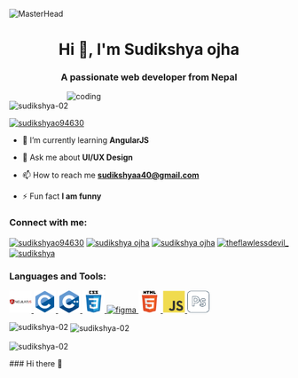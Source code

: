 ![MasterHead](https://hackernoon.com/images/f2px36fy.gif)
<h1 align="center">Hi 👋, I'm Sudikshya ojha</h1>
<h3 align="center">A passionate web developer from Nepal</h3>
<img align="right" alt="coding" width="400" src="https://miro.medium.com/v2/resize:fit:1400/1*qdAW1TjCN57h1lbuuzvchg.gif">

<p align="left"> <img src="https://komarev.com/ghpvc/?username=sudikshya-02&label=Profile%20views&color=0e75b6&style=flat" alt="sudikshya-02" /> </p>

<p align="left"> <a href="https://twitter.com/sudikshyao94630" target="blank"><img src="https://img.shields.io/twitter/follow/sudikshyao94630?logo=twitter&style=for-the-badge" alt="sudikshyao94630" /></a> </p>

- 🌱 I’m currently learning **AngularJS**

- 💬 Ask me about **UI/UX Design**

- 📫 How to reach me **sudikshyaa40@gmail.com**

- ⚡ Fun fact **I am funny**

<h3 align="left">Connect with me:</h3>
<p align="left">
<a href="https://twitter.com/sudikshyao94630" target="blank"><img align="center" src="https://raw.githubusercontent.com/rahuldkjain/github-profile-readme-generator/master/src/images/icons/Social/twitter.svg" alt="sudikshyao94630" height="30" width="40" /></a>
<a href="https://linkedin.com/in/sudikshya ojha" target="blank"><img align="center" src="https://raw.githubusercontent.com/rahuldkjain/github-profile-readme-generator/master/src/images/icons/Social/linked-in-alt.svg" alt="sudikshya ojha" height="30" width="40" /></a>
<a href="https://fb.com/sudikshya ojha" target="blank"><img align="center" src="https://raw.githubusercontent.com/rahuldkjain/github-profile-readme-generator/master/src/images/icons/Social/facebook.svg" alt="sudikshya ojha" height="30" width="40" /></a>
<a href="https://www.instagram.com/theflawlessdevil___/" target="blank"><img align="center" src="https://raw.githubusercontent.com/rahuldkjain/github-profile-readme-generator/master/src/images/icons/Social/instagram.svg" alt="theflawlessdevil_" height="30" width="40" /></a>
<a href="https://www.hackerrank.com/profile/ojhasudikshya123" target="blank"><img align="center" src="https://raw.githubusercontent.com/rahuldkjain/github-profile-readme-generator/master/src/images/icons/Social/hackerrank.svg" alt="sudikshya" height="30" width="40" /></a>
</p>

<h3 align="left">Languages and Tools:</h3>
<p align="left"> <a href="https://angular.io" target="_blank" rel="noreferrer"> <img src="https://raw.githubusercontent.com/devicons/devicon/master/icons/angularjs/angularjs-original-wordmark.svg" alt="angularjs" width="40" height="40"/> </a> <a href="https://www.cprogramming.com/" target="_blank" rel="noreferrer"> <img src="https://raw.githubusercontent.com/devicons/devicon/master/icons/c/c-original.svg" alt="c" width="40" height="40"/> </a> <a href="https://www.w3schools.com/cpp/" target="_blank" rel="noreferrer"> <img src="https://raw.githubusercontent.com/devicons/devicon/master/icons/cplusplus/cplusplus-original.svg" alt="cplusplus" width="40" height="40"/> </a> <a href="https://www.w3schools.com/css/" target="_blank" rel="noreferrer"> <img src="https://raw.githubusercontent.com/devicons/devicon/master/icons/css3/css3-original-wordmark.svg" alt="css3" width="40" height="40"/> </a> <a href="https://www.figma.com/" target="_blank" rel="noreferrer"> <img src="https://www.vectorlogo.zone/logos/figma/figma-icon.svg" alt="figma" width="40" height="40"/> </a> <a href="https://www.w3.org/html/" target="_blank" rel="noreferrer"> <img src="https://raw.githubusercontent.com/devicons/devicon/master/icons/html5/html5-original-wordmark.svg" alt="html5" width="40" height="40"/> </a> <a href="https://developer.mozilla.org/en-US/docs/Web/JavaScript" target="_blank" rel="noreferrer"> <img src="https://raw.githubusercontent.com/devicons/devicon/master/icons/javascript/javascript-original.svg" alt="javascript" width="40" height="40"/> </a> <a href="https://www.photoshop.com/en" target="_blank" rel="noreferrer"> <img src="https://raw.githubusercontent.com/devicons/devicon/master/icons/photoshop/photoshop-line.svg" alt="photoshop" width="40" height="40"/> </a> </p>

<p><img align="left" src="https://github-readme-stats.vercel.app/api/top-langs?username=sudikshya-02&show_icons=true&locale=en&layout=compact" alt="sudikshya-02" /></p>

<p>&nbsp;<img align="center" src="https://github-readme-stats.vercel.app/api?username=sudikshya-02&show_icons=true&locale=en" alt="sudikshya-02" /></p>

<p><img align="center" src="https://github-readme-streak-stats.herokuapp.com/?user=sudikshya-02&" alt="sudikshya-02" /></p>
### Hi there 👋

<!--
**Sudikshya-02/Sudikshya-02** is a ✨ _special_ ✨ repository because its `README.md` (this file) appears on your GitHub profile.

Here are some ideas to get you started:

- 🔭 I’m currently working on ...
- 🌱 I’m currently learning ...
- 👯 I’m looking to collaborate on ...
- 🤔 I’m looking for help with ...
- 💬 Ask me about ...
- 📫 How to reach me: ...
- 😄 Pronouns: ...
- ⚡ Fun fact: ...
-->
